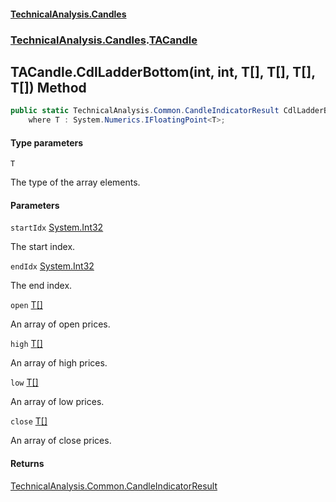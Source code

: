 #### [TechnicalAnalysis.Candles](Atypical.TechnicalAnalysis.Candles.md 'Atypical.TechnicalAnalysis.Candles')
### [TechnicalAnalysis.Candles](Atypical.TechnicalAnalysis.Candles.md#TechnicalAnalysis.Candles 'TechnicalAnalysis.Candles').[TACandle](TACandle.md 'TechnicalAnalysis.Candles.TACandle')

## TACandle.CdlLadderBottom<T>(int, int, T[], T[], T[], T[]) Method

```csharp
public static TechnicalAnalysis.Common.CandleIndicatorResult CdlLadderBottom<T>(int startIdx, int endIdx, T[] open, T[] high, T[] low, T[] close)
    where T : System.Numerics.IFloatingPoint<T>;
```
#### Type parameters

<a name='TechnicalAnalysis.Candles.TACandle.CdlLadderBottom_T_(int,int,T[],T[],T[],T[]).T'></a>

`T`

The type of the array elements.
#### Parameters

<a name='TechnicalAnalysis.Candles.TACandle.CdlLadderBottom_T_(int,int,T[],T[],T[],T[]).startIdx'></a>

`startIdx` [System.Int32](https://docs.microsoft.com/en-us/dotnet/api/System.Int32 'System.Int32')

The start index.

<a name='TechnicalAnalysis.Candles.TACandle.CdlLadderBottom_T_(int,int,T[],T[],T[],T[]).endIdx'></a>

`endIdx` [System.Int32](https://docs.microsoft.com/en-us/dotnet/api/System.Int32 'System.Int32')

The end index.

<a name='TechnicalAnalysis.Candles.TACandle.CdlLadderBottom_T_(int,int,T[],T[],T[],T[]).open'></a>

`open` [T](TACandle.CdlLadderBottom_T_(int,int,T[],T[],T[],T[]).md#TechnicalAnalysis.Candles.TACandle.CdlLadderBottom_T_(int,int,T[],T[],T[],T[]).T 'TechnicalAnalysis.Candles.TACandle.CdlLadderBottom<T>(int, int, T[], T[], T[], T[]).T')[[]](https://docs.microsoft.com/en-us/dotnet/api/System.Array 'System.Array')

An array of open prices.

<a name='TechnicalAnalysis.Candles.TACandle.CdlLadderBottom_T_(int,int,T[],T[],T[],T[]).high'></a>

`high` [T](TACandle.CdlLadderBottom_T_(int,int,T[],T[],T[],T[]).md#TechnicalAnalysis.Candles.TACandle.CdlLadderBottom_T_(int,int,T[],T[],T[],T[]).T 'TechnicalAnalysis.Candles.TACandle.CdlLadderBottom<T>(int, int, T[], T[], T[], T[]).T')[[]](https://docs.microsoft.com/en-us/dotnet/api/System.Array 'System.Array')

An array of high prices.

<a name='TechnicalAnalysis.Candles.TACandle.CdlLadderBottom_T_(int,int,T[],T[],T[],T[]).low'></a>

`low` [T](TACandle.CdlLadderBottom_T_(int,int,T[],T[],T[],T[]).md#TechnicalAnalysis.Candles.TACandle.CdlLadderBottom_T_(int,int,T[],T[],T[],T[]).T 'TechnicalAnalysis.Candles.TACandle.CdlLadderBottom<T>(int, int, T[], T[], T[], T[]).T')[[]](https://docs.microsoft.com/en-us/dotnet/api/System.Array 'System.Array')

An array of low prices.

<a name='TechnicalAnalysis.Candles.TACandle.CdlLadderBottom_T_(int,int,T[],T[],T[],T[]).close'></a>

`close` [T](TACandle.CdlLadderBottom_T_(int,int,T[],T[],T[],T[]).md#TechnicalAnalysis.Candles.TACandle.CdlLadderBottom_T_(int,int,T[],T[],T[],T[]).T 'TechnicalAnalysis.Candles.TACandle.CdlLadderBottom<T>(int, int, T[], T[], T[], T[]).T')[[]](https://docs.microsoft.com/en-us/dotnet/api/System.Array 'System.Array')

An array of close prices.

#### Returns
[TechnicalAnalysis.Common.CandleIndicatorResult](https://docs.microsoft.com/en-us/dotnet/api/TechnicalAnalysis.Common.CandleIndicatorResult 'TechnicalAnalysis.Common.CandleIndicatorResult')